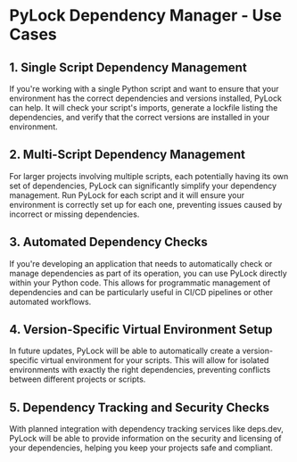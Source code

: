 # PyLock Dependency Manager - Use Cases

## 1. Single Script Dependency Management

If you're working with a single Python script and want to ensure that your environment has the correct dependencies and versions installed, PyLock can help. It will check your script's imports, generate a lockfile listing the dependencies, and verify that the correct versions are installed in your environment.

## 2. Multi-Script Dependency Management

For larger projects involving multiple scripts, each potentially having its own set of dependencies, PyLock can significantly simplify your dependency management. Run PyLock for each script and it will ensure your environment is correctly set up for each one, preventing issues caused by incorrect or missing dependencies.

## 3. Automated Dependency Checks

If you're developing an application that needs to automatically check or manage dependencies as part of its operation, you can use PyLock directly within your Python code. This allows for programmatic management of dependencies and can be particularly useful in CI/CD pipelines or other automated workflows.

## 4. Version-Specific Virtual Environment Setup

In future updates, PyLock will be able to automatically create a version-specific virtual environment for your scripts. This will allow for isolated environments with exactly the right dependencies, preventing conflicts between different projects or scripts.

## 5. Dependency Tracking and Security Checks

With planned integration with dependency tracking services like deps.dev, PyLock will be able to provide information on the security and licensing of your dependencies, helping you keep your projects safe and compliant.
